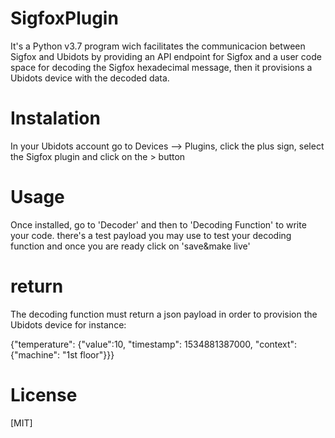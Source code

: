 # SigfoxPlugin

It's a Python v3.7 program wich facilitates the communicacion between Sigfox and Ubidots by providing an API endpoint for Sigfox and a user code space for decoding the Sigfox hexadecimal message, then it provisions a Ubidots device with the decoded data.

# Instalation 

In your Ubidots account go to Devices --> Plugins, click the plus sign, select the Sigfox plugin and click on the > button

# Usage

Once installed, go to 'Decoder' and then to 'Decoding Function' to write your code.
there's a test payload you may use to test your decoding function and once you are ready click on 'save&make live'

# return

The decoding function must return a json payload in order to provision the Ubidots device for instance: 

{"temperature": {"value":10, "timestamp": 1534881387000, "context": {"machine": "1st floor"}}}

# License
[MIT]
